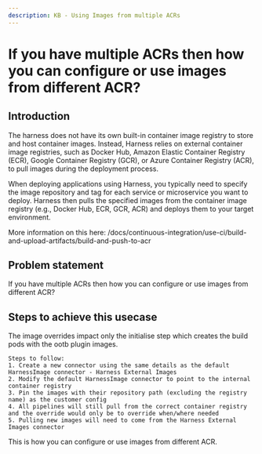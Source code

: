 ```yaml
---
description: KB - Using Images from multiple ACRs 
---
```

# If you have multiple ACRs then how you can configure or use images from different ACR?

## Introduction

The harness does not have its own built-in container image registry to store and host container images. Instead, Harness relies on external container image registries, such as Docker Hub, Amazon Elastic Container Registry (ECR), Google Container Registry (GCR), or Azure Container Registry (ACR), to pull images during the deployment process.

When deploying applications using Harness, you typically need to specify the image repository and tag for each service or microservice you want to deploy. Harness then pulls the specified images from the container image registry (e.g., Docker Hub, ECR, GCR, ACR) and deploys them to your target environment.

More information on this here: /docs/continuous-integration/use-ci/build-and-upload-artifacts/build-and-push-to-acr

## Problem statement

If you have multiple ACRs then how you can configure or use images from different ACR?

## Steps to achieve this usecase
The image overrides impact only the initialise step which creates the build pods with the ootb plugin images. 
 
```
Steps to follow:
1. Create a new connector using the same details as the default HarnessImage connector - Harness External Images
2. Modify the default HarnessImage connector to point to the internal container registry
3. Pin the images with their repository path (excluding the registry name) as the customer config
4. All pipelines will still pull from the correct container registry and the override would only be to override when/where needed
5. Pulling new images will need to come from the Harness External Images connector
```

This is how you can configure or use images from different ACR.